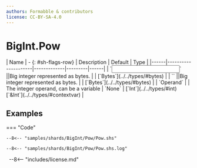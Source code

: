 ```yaml
---
authors: Formabble & contributors
license: CC-BY-SA-4.0
---
```



# BigInt.Pow

<div class="sh-parameters" markdown="1">
| Name | - {: #sh-flags-row} | Description | Default | Type |
|------|---------------------|-------------|---------|------|
| `<input>` ||Big integer represented as bytes. | | [`Bytes`](../../types/#bytes) |
| `<output>` ||Big integer represented as bytes. | | [`Bytes`](../../types/#bytes) |
| `Operand` |  | The integer operand, can be a variable | `None` | [`Int`](../../types/#int)[`&Int`](../../types/#contextvar) |

</div>



## Examples

=== "Code"

  ```x86asm linenums="1"
  --8<-- "samples/shards/BigInt/Pow/Pow.shs"
  ```

  ```
  --8<-- "samples/shards/BigInt/Pow/Pow.shs.log"
  ```
&nbsp;
--8<-- "includes/license.md"


